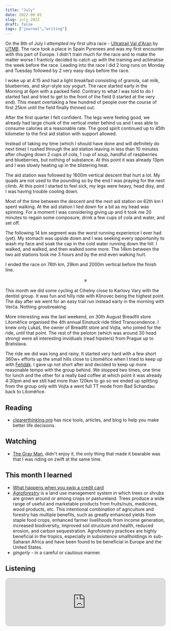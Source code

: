 ```yaml
---
title: "July"
date: 2022-08-01
slug: july_2022
draft: false
tags: ["journal","writing"]
---
```


On the 8th of July I _attempted_ my first ultra race - [Ultratrail Val d'Aran](https://www.aranbyutmb.com/)
by [UTMB](https://utmb.world/). The race took a place in Spain Pyrenees and was
my first encounter with this part of Europe. I didn't train much for the race
and to make the matter worse I franticly decided to catch up with the training
and aclimatise the week before the race. Leading into the race I did 2 long runs
on Monday and Tuesday followed by 2 very easy days before the race.

I woke up at 4:15 and had a light breakfast consisting of granola, oat milk, blueberries, and skyr-style soy yogurt.
The race started early in the Morning at 6pm with a packed field. Contrary to what I was
told to do I started fast and tried to get to the front of the field (I started at the very end).
This meant overtaking a few hundred of people over the course of first 25km until
the field finally thinned out.

After the first quarter I felt confident. The legs were feeling good, we already had
large chunk of the vertical meter behind us and I was able to consume calories at a reasonable
rate. The good spirit continued up to 45th kilometer to the first aid station with support allowed.

Instead of taking my time (which I should have done and will definitely do next time) I rushed
through the aid station leaving in less than 10 minutes after chuging down 2 cups of cola,
1 cup of soup, handful of raspberries and blueberries, but nothing of substance.
At this point it was already 13pm and I was slowly heating up in the blistering heat.

The aid station was followed by 1600m vertical descent that hurt a lot.
My quads are not used to the pounding so by the end I was praying for the next climb.
At this point I started to feel sick, my legs were heavy, head disy, and I was having trouble cooling down.

Most of the time between the descent and the next aid station on 62th km I spent walking.
At the aid station I lied down for a bit as my head was spinning. For a moment I was considering
giving up and it took me 20 minutes to regain some composure, drink a few cups of cola and water,
and set off.

The following 14 km segment was the worst running experience I ever had (yet).
My stomach was upside down and I was seeking every opportunity to wash my face
and soak the cap in the cold water running down the hill. I walked, and walked,
and then walked some more. The 14km between the two aid stations took me 3 hours
and by the end even walking hurt.

I ended the race on 76th km, 29km and 2000m vertical before the finish line.

<center>＊</center>

This month we did some cycling at Cihelny close to Karlovy Vary with the dentist group.
It was fun and hilly ride with Klínovec being the highest point.
The day after we went for an easy trail run instead early in the morning with Verča.
Nothing groubreaking.

More interesting was the last weekend, on 30th August Breadfit store Litoměřice organised
the 4th annual Einstuck ride titled Transcendence. I knew only Lukáš, the owner of Breadfit
store and Vojta, who joined for the ride, until that point. The rest of the peloton
(which was around 30 head strong) were all interesting invidiuals (read hipsters)
from Prague up to Bratislava.

The ride we did was long and rainy. It started very hard with a few short 360w+ efforts
up the small hills close to Litoměřice when I tried to keep up with [Feňdák](https://www.strava.com/athletes/25799661).
I gave up not short after and decided to keep up more reasonable tempo with the group
behind. We stopped two times, one time for lunch and the other for a really bad coffee
at which point it was already 4:30pm and we still had more than 120km to go so we ended
up splitting from the group only with Vojta a went full TT mode from Bad Schandau back to Litoměřice.

<div class='strava-embed-placeholder' data-embed-type='activity' data-embed-id='7555331155'></div><script src='https://strava-embeds.com/embed.js'></script>

## Reading

- [clearerthinking.org](https://www.clearerthinking.org/) has nice tools,
  articles, and blog to help you make better life decisions.

## Watching

- [The Gray Man](https://www.imdb.com/title/tt1649418/),
  didn't enjoy it, the only thing that made it bearable was that I was riding on zwift at the same time.

## This month I learned

- [What happens when you swip a credit card](https://blog.bytebytego.com/p/ep15-what-happens-when-you-swipe)
- [_Agroforestry_](https://en.wikipedia.org/wiki/Agroforestry) is a land use management system in which trees or shrubs are grown around or among crops or pastureland.
  Trees produce a wide range of useful and marketable products from fruits/nuts, medicines, wood products, etc.
  This intentional combination of agriculture and forestry has multiple benefits, such as greatly enhanced yields from staple food crops,
  enhanced farmer livelihoods from income generation, increased biodiversity, improved soil structure and health, reduced erosion, and carbon sequestration.
  Agroforestry practices are highly beneficial in the tropics, especially in subsistence smallholdings in sub-Saharan Africa and have been found to be beneficial in Europe and the United States.
- _gingerly_ - in a careful or cautious manner.

## Listening

<iframe style="border-radius:12px" src="https://open.spotify.com/embed/episode/3BQvrhoWYKdsKcjbBIpQeI?utm_source=generator" width="100%" height="152" frameBorder="0" allowfullscreen="" allow="autoplay; clipboard-write; encrypted-media; fullscreen; picture-in-picture"></iframe>


